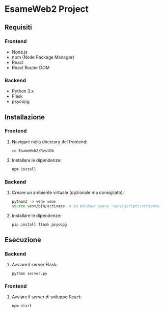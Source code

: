 # EsameWeb2 Project

## Requisiti

### Frontend
- Node.js
- npm (Node Package Manager)
- React
- React Router DOM

### Backend
- Python 3.x
- Flask
- psycopg

## Installazione

### Frontend
1. Navigare nella directory del frontend:
    ```bash
    cd EsameWeb2/RestDb
    ```
2. Installare le dipendenze:
    ```bash
    npm install
    ```

### Backend
1. Creare un ambiente virtuale (opzionale ma consigliato):
    ```bash
    python3 -m venv venv
    source venv/bin/activate  # Su Windows usare `venv\Scripts\activate`
    ```
2. Installare le dipendenze:
    ```bash
    pip install flask psycopg
    ```

## Esecuzione

### Backend
1. Avviare il server Flask:
    ```bash
    python server.py
    ```

### Frontend
1. Avviare il server di sviluppo React:
    ```bash
    npm start
    ```
